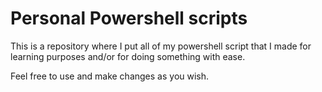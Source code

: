 # Personal Powershell scripts

This is a repository where I put all of my powershell script that I made for learning purposes and/or for doing something with ease.

Feel free to use and make changes as you wish.
